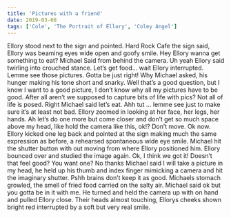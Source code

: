 ```yaml
---
title: 'Pictures with a friend'
date: 2019-03-08
tags: ['Cole', 'The Portrait of Ellory', 'Coley Angel']
---
```


Ellory stood next to the sign and pointed. Hard Rock Cafe the sign said, Ellory was beaming eyes wide open and goofy smile. Hey Ellory wanna get something to eat? Michael
Said from behind the camera. Uh yeah Ellory said twirling into crouched stance. Let’s get food... wait Ellory interrupted. Lemme see those pictures. Gotta be just right! Why Michael asked, his hunger making his tone short and snarky. Well that’s a good question, but I know I want to a good picture, I don’t know why all my pictures have to be good. After all aren’t we supposed to capture bits of life with pics?  Not all of life is posed. Right Michael said let’s eat. Ahh tut ... lemme see just to make sure it’s at least not bad. Ellory zoomed in looking at her face, her legs, her hands. Ah let’s do one more but come closer and don’t get so much space above my head, like hold the camera like this, ok!? Don’t move. Ok now. Ellory kicked one leg back and pointed at the sign making much the same expression as before, a rehearsed spontaneous wide eye smile. Michael hit the shutter button with out moving from where Ellory positioned him. Ellory bounced over and studied the image again. Ok, I think we got it! Doesn’t that feel good? You want one? No thanks Michael said I will take a picture in my head, he held up his thumb and index finger mimicking a camera and hit the imaginary shutter. Pshh brains don’t keep it as good. Michaels stomach growled, the smell of fried food carried on the salty air. Michael said ok but you gotta be in it with me. He turned and held the camera up with on hand and pulled Ellory close. Their heads almost touching, Ellorys cheeks shown bright red interrupted by a soft but very real smile.
